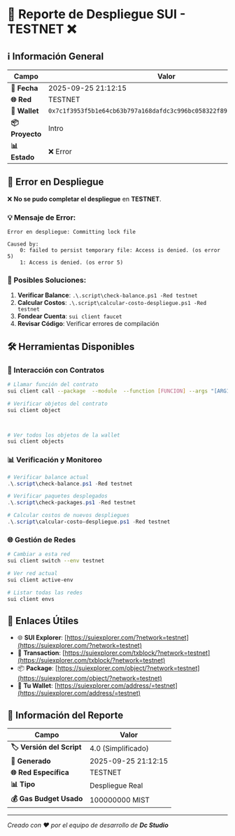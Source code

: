# 🚀 Reporte de Despliegue SUI - TESTNET ❌

## ℹ️ Información General

| Campo | Valor |
|-------|-------|
| **📅 Fecha** | 2025-09-25 21:12:15 |
| **🌐 Red** | TESTNET |
| **👤 Wallet** | `0x7c1f3953f5b1e64cb63b797a168dafdc3c996bc058322f89701f2e2672e074cd` |
| **📦 Proyecto** | Intro |
| **📊 Estado** | ❌ Error |

## 🚫 Error en Despliegue

❌ **No se pudo completar el despliegue** en **TESTNET**.

### 💡 Mensaje de Error:
```
Error en despliegue: Committing lock file

Caused by:
    0: failed to persist temporary file: Access is denied. (os error 5)
    1: Access is denied. (os error 5)
```

### 🎯 Posibles Soluciones:
1. **Verificar Balance**: `.\.script\check-balance.ps1 -Red testnet`
2. **Calcular Costos**: `.\.script\calcular-costo-despliegue.ps1 -Red testnet`
3. **Fondear Cuenta**: `sui client faucet`
4. **Revisar Código**: Verificar errores de compilación

## 🛠️ Herramientas Disponibles

### 🚀 Interacción con Contratos
```bash
# Llamar función del contrato
sui client call --package  --module  --function [FUNCION] --args "[ARG1]"

# Verificar objetos del contrato  
sui client object 



# Ver todos los objetos de la wallet
sui client objects
```

### 📊 Verificación y Monitoreo
```powershell
# Verificar balance actual
.\.script\check-balance.ps1 -Red testnet

# Verificar paquetes desplegados
.\.script\check-packages.ps1 -Red testnet

# Calcular costos de nuevos despliegues
.\.script\calcular-costo-despliegue.ps1 -Red testnet


```

### 🌐 Gestión de Redes
```bash
# Cambiar a esta red
sui client switch --env testnet

# Ver red actual  
sui client active-env

# Listar todas las redes
sui client envs
```

## 🔗 Enlaces Útiles

- 🌐 **SUI Explorer**: [https://suiexplorer.com/?network=testnet](https://suiexplorer.com/?network=testnet)
- 🔗 **Transaction**: [https://suiexplorer.com/txblock/?network=testnet](https://suiexplorer.com/txblock/?network=testnet)
- 📦 **Package**: [https://suiexplorer.com/object/?network=testnet](https://suiexplorer.com/object/?network=testnet)
- 👤 **Tu Wallet**: [https://suiexplorer.com/address/=testnet](https://suiexplorer.com/address/=testnet)


## 📄 Información del Reporte

| Campo | Valor |
|-------|-------|
| **🏷️ Versión del Script** | 4.0 (Simplificado) |
| **📅 Generado** | 2025-09-25 21:12:15 |
| **🌐 Red Específica** | TESTNET |
| **📊 Tipo** | Despliegue Real |
| **💰 Gas Budget Usado** | 100000000 MIST |

---

*Creado con ❤️ por el equipo de desarrollo de **Dc Studio***
